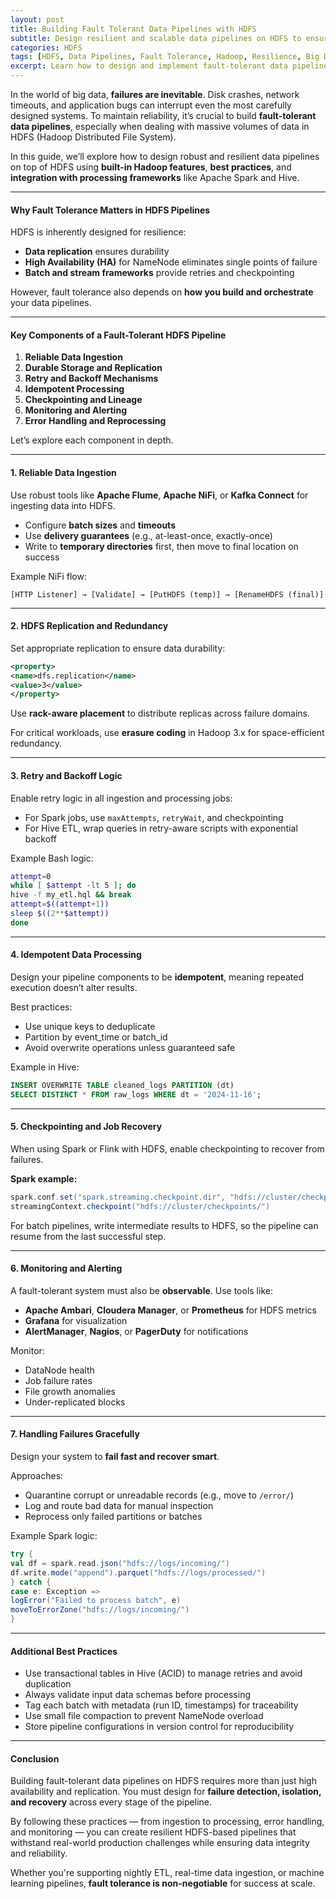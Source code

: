 ```yaml
---
layout: post
title: Building Fault Tolerant Data Pipelines with HDFS
subtitle: Design resilient and scalable data pipelines on HDFS to ensure reliable big data processing
categories: HDFS
tags: [HDFS, Data Pipelines, Fault Tolerance, Hadoop, Resilience, Big Data, Recovery]
excerpt: Learn how to design and implement fault-tolerant data pipelines using HDFS. Explore techniques like data replication, retry logic, checkpointing, transactional tables, and integration with tools like Spark and Hive.
---
```

In the world of big data, **failures are inevitable**. Disk crashes, network timeouts, and application bugs can interrupt even the most carefully designed systems. To maintain reliability, it’s crucial to build **fault-tolerant data pipelines**, especially when dealing with massive volumes of data in HDFS (Hadoop Distributed File System).

In this guide, we’ll explore how to design robust and resilient data pipelines on top of HDFS using **built-in Hadoop features**, **best practices**, and **integration with processing frameworks** like Apache Spark and Hive.

---

#### Why Fault Tolerance Matters in HDFS Pipelines

HDFS is inherently designed for resilience:
- **Data replication** ensures durability
- **High Availability (HA)** for NameNode eliminates single points of failure
- **Batch and stream frameworks** provide retries and checkpointing

However, fault tolerance also depends on **how you build and orchestrate** your data pipelines.

---

#### Key Components of a Fault-Tolerant HDFS Pipeline

1. **Reliable Data Ingestion**
2. **Durable Storage and Replication**
3. **Retry and Backoff Mechanisms**
4. **Idempotent Processing**
5. **Checkpointing and Lineage**
6. **Monitoring and Alerting**
7. **Error Handling and Reprocessing**

Let’s explore each component in depth.

---

#### 1. Reliable Data Ingestion

Use robust tools like **Apache Flume**, **Apache NiFi**, or **Kafka Connect** for ingesting data into HDFS.

- Configure **batch sizes** and **timeouts**
- Use **delivery guarantees** (e.g., at-least-once, exactly-once)
- Write to **temporary directories** first, then move to final location on success

Example NiFi flow:
```
[HTTP Listener] → [Validate] → [PutHDFS (temp)] → [RenameHDFS (final)]
```

---

#### 2. HDFS Replication and Redundancy

Set appropriate replication to ensure data durability:

```xml
<property>
<name>dfs.replication</name>
<value>3</value>
</property>
```

Use **rack-aware placement** to distribute replicas across failure domains.

For critical workloads, use **erasure coding** in Hadoop 3.x for space-efficient redundancy.

---

#### 3. Retry and Backoff Logic

Enable retry logic in all ingestion and processing jobs:

- For Spark jobs, use `maxAttempts`, `retryWait`, and checkpointing
- For Hive ETL, wrap queries in retry-aware scripts with exponential backoff

Example Bash logic:
```bash
attempt=0
while [ $attempt -lt 5 ]; do
hive -f my_etl.hql && break
attempt=$((attempt+1))
sleep $((2**$attempt))
done
```

---

#### 4. Idempotent Data Processing

Design your pipeline components to be **idempotent**, meaning repeated execution doesn’t alter results.

Best practices:
- Use unique keys to deduplicate
- Partition by event_time or batch_id
- Avoid overwrite operations unless guaranteed safe

Example in Hive:
```sql
INSERT OVERWRITE TABLE cleaned_logs PARTITION (dt)
SELECT DISTINCT * FROM raw_logs WHERE dt = '2024-11-16';
```

---

#### 5. Checkpointing and Job Recovery

When using Spark or Flink with HDFS, enable checkpointing to recover from failures.

**Spark example:**

```scala
spark.conf.set("spark.streaming.checkpoint.dir", "hdfs://cluster/checkpoints/")
streamingContext.checkpoint("hdfs://cluster/checkpoints/")
```

For batch pipelines, write intermediate results to HDFS, so the pipeline can resume from the last successful step.

---

#### 6. Monitoring and Alerting

A fault-tolerant system must also be **observable**. Use tools like:

- **Apache Ambari**, **Cloudera Manager**, or **Prometheus** for HDFS metrics
- **Grafana** for visualization
- **AlertManager**, **Nagios**, or **PagerDuty** for notifications

Monitor:
- DataNode health
- Job failure rates
- File growth anomalies
- Under-replicated blocks

---

#### 7. Handling Failures Gracefully

Design your system to **fail fast and recover smart**.

Approaches:
- Quarantine corrupt or unreadable records (e.g., move to `/error/`)
- Log and route bad data for manual inspection
- Reprocess only failed partitions or batches

Example Spark logic:

```scala
try {
val df = spark.read.json("hdfs://logs/incoming/")
df.write.mode("append").parquet("hdfs://logs/processed/")
} catch {
case e: Exception =>
logError("Failed to process batch", e)
moveToErrorZone("hdfs://logs/incoming/")
}
```

---

#### Additional Best Practices

- Use transactional tables in Hive (ACID) to manage retries and avoid duplication
- Always validate input data schemas before processing
- Tag each batch with metadata (run ID, timestamps) for traceability
- Use small file compaction to prevent NameNode overload
- Store pipeline configurations in version control for reproducibility

---

#### Conclusion

Building fault-tolerant data pipelines on HDFS requires more than just high availability and replication. You must design for **failure detection, isolation, and recovery** across every stage of the pipeline.

By following these practices — from ingestion to processing, error handling, and monitoring — you can create resilient HDFS-based pipelines that withstand real-world production challenges while ensuring data integrity and reliability.

Whether you're supporting nightly ETL, real-time data ingestion, or machine learning pipelines, **fault tolerance is non-negotiable** for success at scale.
